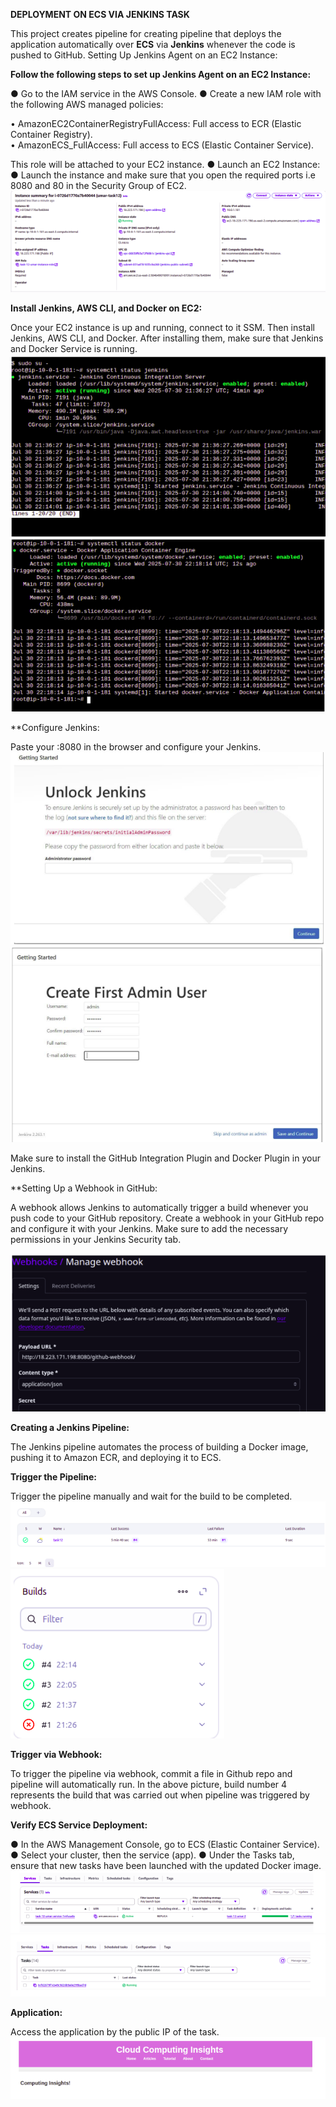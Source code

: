 **DEPLOYMENT ON ECS VIA JENKINS TASK** 

This project creates pipeline for creating pipeline that deploys the application automatically over **ECS** via **Jenkins** whenever the code is pushed to GitHub. 
Setting Up Jenkins Agent on an EC2 Instance: 

**Follow the following steps to set up Jenkins Agent on an EC2 Instance:** 

● Go to the IAM service in the AWS Console. 
● Create a new IAM role with the following AWS managed policies: 

   • AmazonEC2ContainerRegistryFullAccess: Full access to ECR (Elastic Container Registry).  
   • AmazonECS_FullAccess: Full access to ECS (Elastic Container Service). 

This role will be attached to your EC2 instance. 
● Launch an EC2 Instance: 
● Launch the instance and make sure that you open the required ports i.e 8080 and 80 in the Security Group of EC2. 
![Folder Structure](./ec2.png)

**Install Jenkins, AWS CLI, and Docker on EC2:** 

Once your EC2 instance is up and running, connect to it SSM. Then install Jenkins, AWS CLI, and Docker. After installing them, make sure that Jenkins and Docker Service is running. 
![Folder Structure](./jenkins.png)
![Folder Structure](./docker.png)

**Configure Jenkins: 

Paste your <Instance Ip>:8080 in the browser and configure your Jenkins. 
![Folder Structure](./configurejenkins.png)
![Folder Structure](./configurejenkins1.png)

Make sure to install the GitHub Integration Plugin and Docker Plugin in your Jenkins. 

**Setting Up a Webhook in GitHub: 

A webhook allows Jenkins to automatically trigger a build whenever you push code to your GitHub repository. Create a webhook in your GitHub repo and configure it with your Jenkins. Make sure to add the necessary permissions in your Jenkins Security tab. 

![Folder Structure](./webhook.png)

**Creating a Jenkins Pipeline:**

The Jenkins pipeline automates the process of building a Docker image, pushing it to Amazon ECR, and deploying it to ECS. 

**Trigger the Pipeline:** 

Trigger the pipeline manually and wait for the build to be completed. 
![Folder Structure](./pipeline.png)
![Folder Structure](./pipeline1.png)

**Trigger via Webhook:**

To trigger the pipeline via webhook, commit a file in Github repo and pipeline will automatically run. In the above picture, build number 4 represents the build that was carried out when pipeline was triggered by webhook. 

**Verify ECS Service Deployment:**

●  In the AWS Management Console, go to ECS (Elastic Container Service). 
●  Select your cluster, then the service (app). 
●  Under the Tasks tab, ensure that new tasks have been launched with the updated Docker image. 
![Folder Structure](./service.png)
![Folder Structure](./task.png)

**Application:**

Access the application by the public IP of the task. 
![Folder Structure](./app.png)
